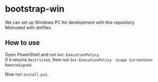 # bootstrap-win

We can set up Windows PC for development with this repository.  
Motivated with dotfiles.

## How to use

Open PowerShell and run `Get-ExecutionPolicy`.  
If it returns `Restricted`, then run `Set-ExecutionPolicy -Scope CurrentUser RemoteSigned`.

Now run `install.ps1`.
